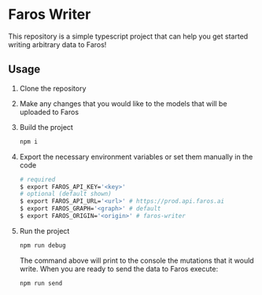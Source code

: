 # Faros Writer

This repository is a simple typescript project that can help you get started writing arbitrary data to Faros!

## Usage

1. Clone the repository
1. Make any changes that you would like to the models that will be uploaded to Faros
1. Build the project

    ```sh
    npm i
    ```

1. Export the necessary environment variables or set them manually in the code

    ```sh
    # required
    $ export FAROS_API_KEY='<key>'
    # optional (default shown)
    $ export FAROS_API_URL='<url>' # https://prod.api.faros.ai
    $ export FAROS_GRAPH='<graph>' # default
    $ export FAROS_ORIGIN='<origin>' # faros-writer
    ```

1. Run the project

    ```sh
    npm run debug
    ```

    The command above will print to the console the mutations that it would write. When you are ready to send the data to Faros execute:

    ```sh
    npm run send
    ```
